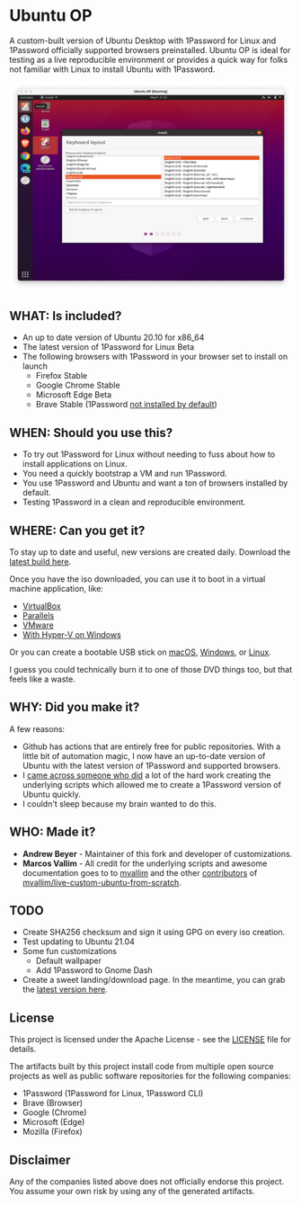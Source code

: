 # Ubuntu OP

A custom-built version of Ubuntu Desktop with 1Password for Linux and 1Password officially supported browsers preinstalled. Ubuntu OP is ideal for testing as a live reproducible environment or provides a quick way for folks not familiar with Linux to install Ubuntu with 1Password.

<p align="center">
   <img src="images/ubuntu-op.png">
</p>

## WHAT: Is included?

- An up to date version of Ubuntu 20.10 for x86_64
- The latest version of 1Password for Linux Beta
- The following browsers with 1Password in your browser set to install on launch
  - Firefox Stable
  - Google Chrome Stable
  - Microsoft Edge Beta
  - Brave Stable (1Password [not installed by default](https://github.com/beyera/ubuntu-op/issues/1))

## WHEN: Should you use this?

- To try out 1Password for Linux without needing to fuss about how to install applications on Linux.
- You need a quickly bootstrap a VM and run 1Password.
- You use 1Password and Ubuntu and want a ton of browsers installed by default.
- Testing 1Password in a clean and reproducible environment.

## WHERE: Can you get it?

To stay up to date and useful, new versions are created daily. Download the [latest build here](https://1pw.dev/download/ubuntu-op-amd64-latest.iso).

Once you have the iso downloaded, you can use it to boot in a virtual machine application, like:

- [VirtualBox](https://www.virtualbox.org/)
- [Parallels](https://www.parallels.com)
- [VMware](https://www.vmware.com/products/workstation-pro.html)
- [With Hyper-V on Windows](https://docs.microsoft.com/en-us/virtualization/hyper-v-on-windows/quick-start/quick-create-virtual-machine)

Or you can create a bootable USB stick on [macOS](https://ubuntu.com/tutorials/create-a-usb-stick-on-macos#1-overview), [Windows](https://ubuntu.com/tutorials/create-a-usb-stick-on-windows#1-overview), or [Linux](https://ubuntu.com/tutorials/create-a-usb-stick-on-ubuntu#1-overview).

I guess you could technically burn it to one of those DVD things too, but that feels like a waste.

## WHY: Did you make it?

A few reasons:

- Github has actions that are entirely free for public repositories. With a little bit of automation magic, I now have an up-to-date version of Ubuntu with the latest version of 1Password and supported browsers.
- I [came across someone who did](https://github.com/mvallim/live-custom-ubuntu-from-scratch) a lot of the hard work creating the underlying scripts which allowed me to create a 1Password version of Ubuntu quickly.
- I couldn't sleep because my brain wanted to do this.

## WHO: Made it?

- **Andrew Beyer** - Maintainer of this fork and developer of customizations.
- **Marcos Vallim** - All credit for the underlying scripts and awesome documentation goes to to [mvallim](https://github.com/mvallim) and the other [contributors](https://github.com/mvallim/live-custom-ubuntu-from-scratch/blob/master/CONTRIBUTORS.txt) of [mvallim/live-custom-ubuntu-from-scratch](https://github.com/mvallim/live-custom-ubuntu-from-scratch).

## TODO

- Create SHA256 checksum and sign it using GPG on every iso creation.
- Test updating to Ubuntu 21.04
- Some fun customizations
  - Default wallpaper
  - Add 1Password to Gnome Dash
- Create a sweet landing/download page. In the meantime, you can grab the [latest version here](https://1pw.dev/download/ubuntu-op-amd64-latest.iso).

## License

This project is licensed under the Apache License - see the [LICENSE](LICENSE) file for details.

The artifacts built by this project install code from multiple open source projects as well as public software repositories for the following companies:

- 1Password (1Password for Linux, 1Password CLI)
- Brave (Browser)
- Google (Chrome)
- Microsoft (Edge)
- Mozilla (Firefox)

## Disclaimer

Any of the companies listed above does not officially endorse this project. You assume your own risk by using any of the generated artifacts.
